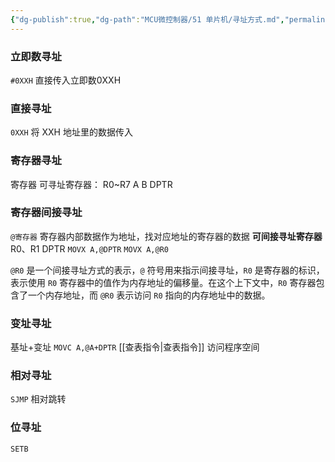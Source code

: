 ```yaml
---
{"dg-publish":true,"dg-path":"MCU微控制器/51 单片机/寻址方式.md","permalink":"/MCU微控制器/51 单片机/寻址方式/","dgPassFrontmatter":true,"noteIcon":"","created":"2024-05-21T15:20:28.159+08:00","updated":"2024-08-15T23:01:25.228+08:00"}
---
```


### 立即数寻址
`#0XXH`   直接传入立即数0XXH

### 直接寻址
`0XXH`  将 XXH 地址里的数据传入

### 寄存器寻址
寄存器
可寻址寄存器：
R0~R7  A  B  DPTR
### 寄存器间接寻址
`@寄存器`    寄存器内部数据作为地址，找对应地址的寄存器的数据
**可间接寻址寄存器**
R0、R1   DPTR
`MOVX A,@DPTR`
`MOVX A,@R0`

`@R0` 是一个间接寻址方式的表示，`@` 符号用来指示间接寻址，`R0` 是寄存器的标识，表示使用 `R0` 寄存器中的值作为内存地址的偏移量。在这个上下文中，`R0` 寄存器包含了一个内存地址，而 `@R0` 表示访问 `R0` 指向的内存地址中的数据。

### 变址寻址
基址+变址
`MOVC A,@A+DPTR`
[[查表指令\|查表指令]]
访问程序空间
### 相对寻址
`SJMP`  相对跳转
### 位寻址
`SETB`

